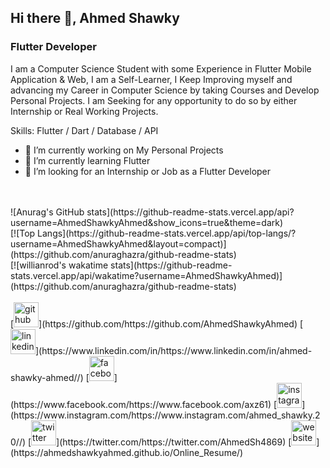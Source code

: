 ## Hi there 👋, Ahmed Shawky
### Flutter Developer
I am a Computer Science Student with some Experience in Flutter Mobile Application & Web, 
I am a Self-Learner, I Keep Improving myself and advancing my Career in Computer Science by 
taking Courses and Develop Personal Projects. I am Seeking for any opportunity to do so by either Internship or Real Working Projects.

Skills: Flutter / Dart / Database / API

- 🔭 I’m currently working on My Personal Projects 
- 🌱 I’m currently learning Flutter 
- 🤔 I’m looking for an Internship or Job as a Flutter Developer
<br>
<br>
![Anurag's GitHub stats](https://github-readme-stats.vercel.app/api?username=AhmedShawkyAhmed&show_icons=true&theme=dark)
<br>
[![Top Langs](https://github-readme-stats.vercel.app/api/top-langs/?username=AhmedShawkyAhmed&layout=compact)](https://github.com/anuraghazra/github-readme-stats)
<br>
[![willianrod's wakatime stats](https://github-readme-stats.vercel.app/api/wakatime?username=AhmedShawkyAhmed)](https://github.com/anuraghazra/github-readme-stats)
<br>
<br>
[<img src='https://cdn.jsdelivr.net/npm/simple-icons@3.0.1/icons/github.svg' alt='github' height='40'>](https://github.com/https://github.com/AhmedShawkyAhmed)  
[<img src='https://cdn.jsdelivr.net/npm/simple-icons@3.0.1/icons/linkedin.svg' alt='linkedin' height='40'>](https://www.linkedin.com/in/https://www.linkedin.com/in/ahmed-shawky-ahmed//)  
[<img src='https://cdn.jsdelivr.net/npm/simple-icons@3.0.1/icons/facebook.svg' alt='facebook' height='40'>](https://www.facebook.com/https://www.facebook.com/axz61)  
[<img src='https://cdn.jsdelivr.net/npm/simple-icons@3.0.1/icons/instagram.svg' alt='instagram' height='40'>](https://www.instagram.com/https://www.instagram.com/ahmed_shawky.20//)  
[<img src='https://cdn.jsdelivr.net/npm/simple-icons@3.0.1/icons/twitter.svg' alt='twitter' height='40'>](https://twitter.com/https://twitter.com/AhmedSh4869)  
[<img src='https://cdn.jsdelivr.net/npm/simple-icons@3.0.1/icons/icloud.svg' alt='website' height='40'>](https://ahmedshawkyahmed.github.io/Online_Resume/)  
